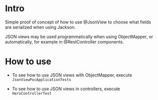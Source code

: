# Intro

Simple proof of concept of how to use @JsonView to choose what fields are serialized when using Jackson.

JSON views may be used programmatically when using ObjectMapper, or automatically, for example in @RestController
components.

# How to use

- To see how to use JSON views with ObjectMapper, execute `JsonViewPocApplicationTests` 

- To see how to use JSON views in controllers, execute `HeroControllerTest`